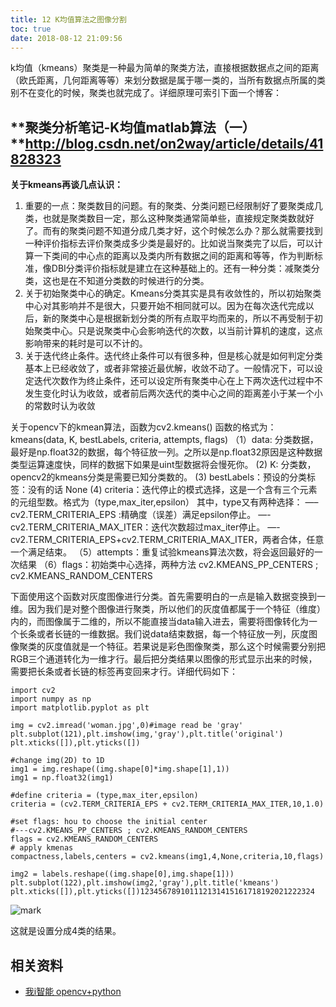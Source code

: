 ```yaml
---
title: 12 K均值算法之图像分割
toc: true
date: 2018-08-12 21:09:56
---
```

k均值（kmeans）聚类是一种最为简单的聚类方法，直接根据数据点之间的距离（欧氏距离，几何距离等等）来划分数据是属于哪一类的，当所有数据点所属的类别不在变化的时候，聚类也就完成了。详细原理可索引下面一个博客：

## **聚类分析笔记-K均值matlab算法（一）**http://blog.csdn.net/on2way/article/details/41828323

**关于kmeans再谈几点认识：**

1. 重要的一点：聚类数目的问题。有的聚类、分类问题已经限制好了要聚类成几类，也就是聚类数目一定，那么这种聚类通常简单些，直接规定聚类数就好了。而有的聚类问题不知道分成几类才好，这个时候怎么办？那么就需要找到一种评价指标去评价聚类成多少类是最好的。比如说当聚类完了以后，可以计算一下类间的中心点的距离以及类内所有数据之间的距离和等等，作为判断标准，像DBI分类评价指标就是建立在这种基础上的。还有一种分类：减聚类分类，这也是在不知道分类数的时候进行的分类。
2. 关于初始聚类中心的确定。Kmeans分类其实是具有收敛性的，所以初始聚类中心对其影响并不是很大，只要开始不相同就可以。因为在每次迭代完成以后，新的聚类中心是根据新划分类的所有点取平均而来的，所以不再受制于初始聚类中心。只是说聚类中心会影响迭代的次数，以当前计算机的速度，这点影响带来的耗时是可以不计的。
3. 关于迭代终止条件。迭代终止条件可以有很多种，但是核心就是如何判定分类基本上已经收敛了，或者非常接近最优解，收敛不动了。一般情况下，可以设定迭代次数作为终止条件，还可以设定所有聚类中心在上下两次迭代过程中不发生变化时认为收敛，或者前后两次迭代的类中心之间的距离差小于某一个小的常数时认为收敛

关于opencv下的kmean算法，函数为cv2.kmeans()
函数的格式为：kmeans(data, K, bestLabels, criteria, attempts, flags)
（1）data: 分类数据，最好是np.float32的数据，每个特征放一列。之所以是np.float32原因是这种数据类型运算速度快，同样的数据下如果是uint型数据将会慢死你。
(2) K: 分类数，opencv2的kmeans分类是需要已知分类数的。
(3) bestLabels：预设的分类标签：没有的话 None
(4) criteria：迭代停止的模式选择，这是一个含有三个元素的元组型数。格式为（type,max_iter,epsilon）
其中，type又有两种选择：
—–cv2.TERM_CRITERIA_EPS :精确度（误差）满足epsilon停止。
—- cv2.TERM_CRITERIA_MAX_ITER：迭代次数超过max_iter停止。
—-cv2.TERM_CRITERIA_EPS+cv2.TERM_CRITERIA_MAX_ITER，两者合体，任意一个满足结束。
（5）attempts：重复试验kmeans算法次数，将会返回最好的一次结果
（6）flags：初始类中心选择，两种方法
cv2.KMEANS_PP_CENTERS ; cv2.KMEANS_RANDOM_CENTERS

下面使用这个函数对灰度图像进行分类。首先需要明白的一点是输入数据变换到一维。因为我们是对整个图像进行聚类，所以他们的灰度值都属于一个特征（维度）内的，而图像属于二维的，所以不能直接当data输入进去，需要将图像转化为一个长条或者长链的一维数据。我们说data结束数据，每一个特征放一列，灰度图像聚类的灰度值就是一个特征。若果说是彩色图像聚类，那么这个时候需要分别把RGB三个通道转化为一维才行。最后把分类结果以图像的形式显示出来的时候，需要把长条或者长链的标签再变回来才行。详细代码如下：

```
import cv2
import numpy as np
import matplotlib.pyplot as plt

img = cv2.imread('woman.jpg',0)#image read be 'gray'
plt.subplot(121),plt.imshow(img,'gray'),plt.title('original')
plt.xticks([]),plt.yticks([])

#change img(2D) to 1D
img1 = img.reshape((img.shape[0]*img.shape[1],1))
img1 = np.float32(img1)

#define criteria = (type,max_iter,epsilon)
criteria = (cv2.TERM_CRITERIA_EPS + cv2.TERM_CRITERIA_MAX_ITER,10,1.0)

#set flags: hou to choose the initial center
#---cv2.KMEANS_PP_CENTERS ; cv2.KMEANS_RANDOM_CENTERS
flags = cv2.KMEANS_RANDOM_CENTERS
# apply kmenas
compactness,labels,centers = cv2.kmeans(img1,4,None,criteria,10,flags)

img2 = labels.reshape((img.shape[0],img.shape[1]))
plt.subplot(122),plt.imshow(img2,'gray'),plt.title('kmeans')
plt.xticks([]),plt.yticks([])123456789101112131415161718192021222324
```

![mark](http://pacdb2bfr.bkt.clouddn.com/blog/image/180812/37I3Hef5D4.png?imageslim)


这就是设置分成4类的结果。




## 相关资料

- [我i智能  opencv+python](https://blog.csdn.net/on2way/article/category/5630773)
